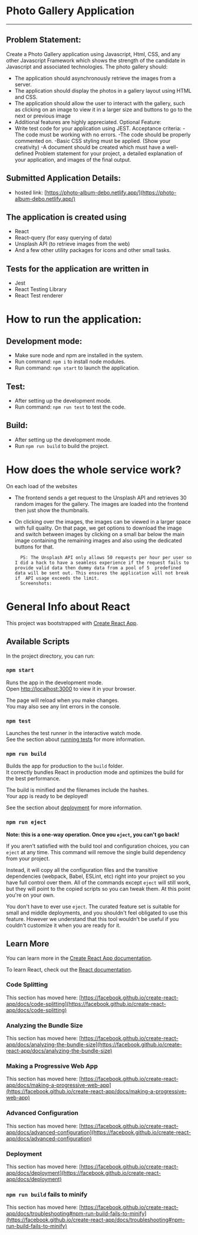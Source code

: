 # Photo Gallery Application
___
## Problem Statement:
Create a Photo Gallery application using Javascript, Html, CSS, and any other Javascript Framework which shows the strength of the candidate in Javascript and associated technologies. The photo gallery should:
- The application should asynchronously retrieve the images from a server.
- The application should display the photos in a gallery layout using HTML and CSS.
- The application should allow the user to interact with the gallery, such as clicking on an image to view it in a larger size and buttons to go to the next or previous image
- Additional features are highly appreciated.
Optional Feature:
- Write test code for your application using JEST.
Acceptance criteria:
-The code must be working with no errors.
-The code should be properly commented on.
-Basic CSS styling must be applied. (Show your creativity)
-A document should be created which must have a well-defined Problem statement for your project, a detailed explanation of your application, and images of the final output.

## Submitted Application Details:
- hosted link: [https://photo-album-debo.netlify.app/](https://photo-album-debo.netlify.app/)

## The application is created using
- React
- React-query (for easy querying of data)
- Unsplash API (to retrieve images from the web)
- And a few other utility packages for icons and other small tasks.

## Tests for the application are written in
- Jest
- React Testing Library
- React Test renderer
# How to run the application:
## Development mode:
- Make sure node and npm are installed in the system.
- Run command: `npm i` to install node modules.
- Run command: `npm start` to launch the application.
## Test:
- After setting up the development mode.
- Run command: `npm run test` to test the code.
## Build:
- After setting up the development mode.
- Run `npm run build` to build the project.

# How does the whole service work?
On each load of the websites 
- The frontend sends a get request to the Unsplash API and retrieves 30 random images for the gallery.
The images are loaded into the frontend then just show the thumbnails.
- On clicking over the images, the images can be viewed in a larger space with full quality.
On that page, we get options to download the image and switch between images by clicking on a small bar below the main image containing the remaining images and also using the dedicated buttons for that.

        PS: The Unsplash API only allows 50 requests per hour per user so I did a hack to have a seamless experience if the request fails to provide valid data then dummy data from a pool of 5  predefined data will be sent out. This ensures the application will not break if  API usage exceeds the limit.
        Screenshots:


# General Info about React

This project was bootstrapped with [Create React App](https://github.com/facebook/create-react-app).

## Available Scripts

In the project directory, you can run:

### `npm start`

Runs the app in the development mode.\
Open [http://localhost:3000](http://localhost:3000) to view it in your browser.

The page will reload when you make changes.\
You may also see any lint errors in the console.

### `npm test`

Launches the test runner in the interactive watch mode.\
See the section about [running tests](https://facebook.github.io/create-react-app/docs/running-tests) for more information.

### `npm run build`

Builds the app for production to the `build` folder.\
It correctly bundles React in production mode and optimizes the build for the best performance.

The build is minified and the filenames include the hashes.\
Your app is ready to be deployed!

See the section about [deployment](https://facebook.github.io/create-react-app/docs/deployment) for more information.

### `npm run eject`

**Note: this is a one-way operation. Once you `eject`, you can't go back!**

If you aren't satisfied with the build tool and configuration choices, you can `eject` at any time. This command will remove the single build dependency from your project.

Instead, it will copy all the configuration files and the transitive dependencies (webpack, Babel, ESLint, etc) right into your project so you have full control over them. All of the commands except `eject` will still work, but they will point to the copied scripts so you can tweak them. At this point you're on your own.

You don't have to ever use `eject`. The curated feature set is suitable for small and middle deployments, and you shouldn't feel obligated to use this feature. However we understand that this tool wouldn't be useful if you couldn't customize it when you are ready for it.

## Learn More

You can learn more in the [Create React App documentation](https://facebook.github.io/create-react-app/docs/getting-started).

To learn React, check out the [React documentation](https://reactjs.org/).

### Code Splitting

This section has moved here: [https://facebook.github.io/create-react-app/docs/code-splitting](https://facebook.github.io/create-react-app/docs/code-splitting)

### Analyzing the Bundle Size

This section has moved here: [https://facebook.github.io/create-react-app/docs/analyzing-the-bundle-size](https://facebook.github.io/create-react-app/docs/analyzing-the-bundle-size)

### Making a Progressive Web App

This section has moved here: [https://facebook.github.io/create-react-app/docs/making-a-progressive-web-app](https://facebook.github.io/create-react-app/docs/making-a-progressive-web-app)

### Advanced Configuration

This section has moved here: [https://facebook.github.io/create-react-app/docs/advanced-configuration](https://facebook.github.io/create-react-app/docs/advanced-configuration)

### Deployment

This section has moved here: [https://facebook.github.io/create-react-app/docs/deployment](https://facebook.github.io/create-react-app/docs/deployment)

### `npm run build` fails to minify

This section has moved here: [https://facebook.github.io/create-react-app/docs/troubleshooting#npm-run-build-fails-to-minify](https://facebook.github.io/create-react-app/docs/troubleshooting#npm-run-build-fails-to-minify)
